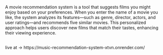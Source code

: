 A movie recommendation system is a tool that suggests films you might enjoy based on your preferences. When you enter the name of a movie you like, the system analyzes its features—such as genre, director, actors, and user ratings—and recommends five similar movies. This personalized approach helps users discover new films that match their tastes, enhancing their viewing experience.

<br>
live at -> https://music-recommendation-system-xtvn.onrender.com/
